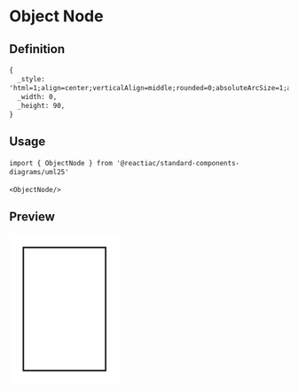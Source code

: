 # Object Node

## Definition

```
{
  _style: 'html=1;align=center;verticalAlign=middle;rounded=0;absoluteArcSize=1;arcSize=10;dashed=0;whiteSpace=wrap;',
  _width: 0,
  _height: 90,
}
```

## Usage

```
import { ObjectNode } from '@reactiac/standard-components-diagrams/uml25'

<ObjectNode/>
```

## Preview

<img src="./object-node.png" width="200"/>
